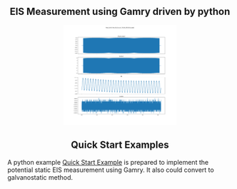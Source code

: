

## <div align="center">EIS Measurement using Gamry driven by python</div>


<p>
<div align="center">
   <img width="50%"/ src="samples\md info\output.png"></a>

</div>
</p>


## <div align="center">Quick Start Examples</div>

A python example [Quick Start Example](Pstat.py) is prepared to implement the potential static EIS measurement using Gamry. It also could convert to galvanostatic method.



